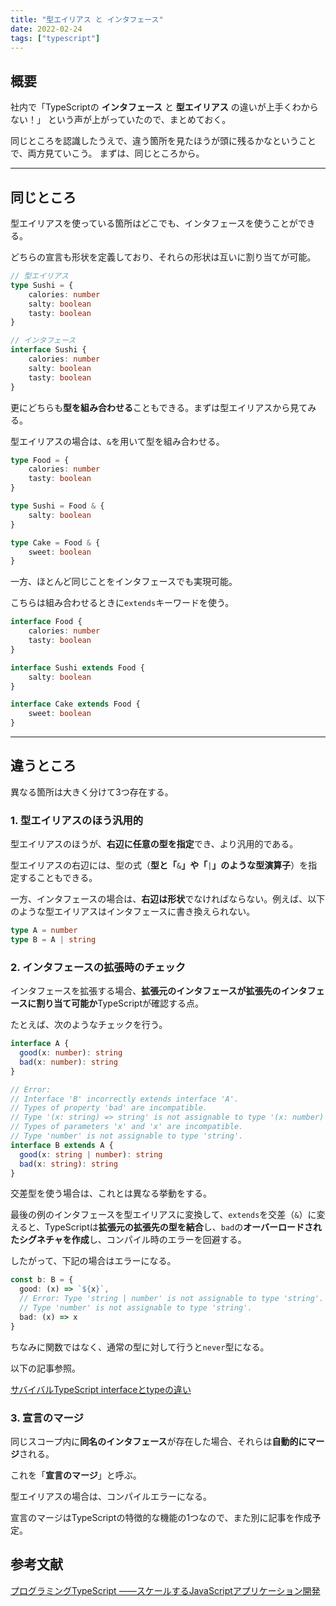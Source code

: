 ```yaml
---
title: "型エイリアス と インタフェース"
date: 2022-02-24
tags: ["typescript"]
---
```

## 概要
社内で「TypeScriptの **インタフェース** と **型エイリアス** の違いが上手くわからない！」 という声が上がっていたので、まとめておく。

同じところを認識したうえで、違う箇所を見たほうが頭に残るかなということで、両方見ていこう。
まずは、同じところから。

---
## 同じところ
型エイリアスを使っている箇所はどこでも、インタフェースを使うことができる。

どちらの宣言も形状を定義しており、それらの形状は互いに割り当てが可能。

```typescript
// 型エイリアス
type Sushi = {
	calories: number
	salty: boolean
	tasty: boolean
}

// インタフェース
interface Sushi {
	calories: number
	salty: boolean
	tasty: boolean
}
```

更にどちらも**型を組み合わせる**こともできる。まずは型エイリアスから見てみる。

型エイリアスの場合は、`&`を用いて型を組み合わせる。

```typescript
type Food = {
	calories: number
	tasty: boolean
}

type Sushi = Food & {
	salty: boolean
}

type Cake = Food & {
	sweet: boolean
}
```

一方、ほとんど同じことをインタフェースでも実現可能。

こちらは組み合わせるときに`extends`キーワードを使う。

```typescript
interface Food {
	calories: number
	tasty: boolean
}

interface Sushi extends Food {
	salty: boolean
}

interface Cake extends Food {
	sweet: boolean
}
```

---
## 違うところ
異なる箇所は大きく分けて3つ存在する。
### 1. 型エイリアスのほう汎用的
型エイリアスのほうが、**右辺に任意の型を指定**でき、より汎用的である。

型エイリアスの右辺には、型の式（**型と「**`&`**」や「**`|`**」のような型演算子**）を指定することもできる。

一方、インタフェースの場合は、**右辺は形状**でなければならない。例えば、以下のような型エイリアスはインタフェースに書き換えられない。

```typescript
type A = number
type B = A | string
```

### 2. インタフェースの拡張時のチェック
インタフェースを拡張する場合、**拡張元のインタフェースが拡張先のインタフェースに割り当て可能か**TypeScriptが確認する点。

たとえば、次のようなチェックを行う。

```typescript
interface A {
  good(x: number): string
  bad(x: number): string
}

// Error: 
// Interface 'B' incorrectly extends interface 'A'.
// Types of property 'bad' are incompatible.
// Type '(x: string) => string' is not assignable to type '(x: number) => string'.
// Types of parameters 'x' and 'x' are incompatible.
// Type 'number' is not assignable to type 'string'.
interface B extends A {
  good(x: string | number): string
  bad(x: string): string
}
```

交差型を使う場合は、これとは異なる挙動をする。

最後の例のインタフェースを型エイリアスに変換して、`extends`を交差（`&`）に変えると、TypeScriptは**拡張元の拡張先の型を結合**し、`bad`の**オーバーロードされたシグネチャを作成**し、コンパイル時のエラーを回避する。

したがって、下記の場合はエラーになる。
```typescript
const b: B = {
  good: (x) => `${x}`,
  // Error: Type 'string | number' is not assignable to type 'string'.
  // Type 'number' is not assignable to type 'string'.
  bad: (x) => x
}
```
ちなみに関数ではなく、通常の型に対して行うと`never`型になる。

以下の記事参照。

[サバイバルTypeScript interfaceとtypeの違い](https://typescriptbook.jp/reference/object-oriented/interface/interface-vs-type-alias#%E3%83%97%E3%83%AD%E3%83%91%E3%83%86%E3%82%A3%E3%81%AE%E3%82%AA%E3%83%BC%E3%83%90%E3%83%BC%E3%83%A9%E3%82%A4%E3%83%89)

### 3. 宣言のマージ
同じスコープ内に**同名のインタフェース**が存在した場合、それらは**自動的にマージ**される。

これを「**宣言のマージ**」と呼ぶ。

型エイリアスの場合は、コンパイルエラーになる。

宣言のマージはTypeScriptの特徴的な機能の1つなので、また別に記事を作成予定。

## 参考文献
[プログラミングTypeScript ――スケールするJavaScriptアプリケーション開発](https://www.oreilly.co.jp/books/9784873119045/)
